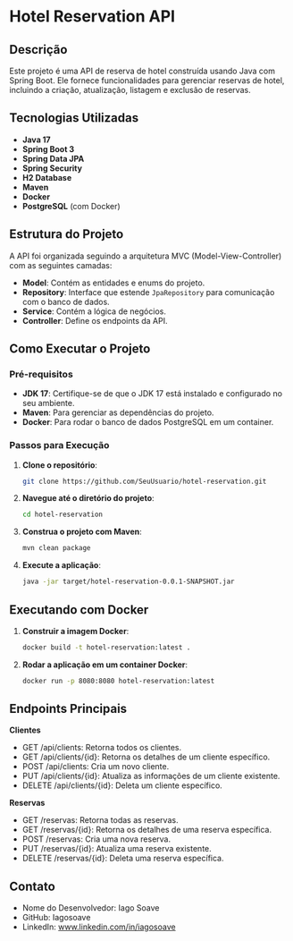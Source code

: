 # Hotel Reservation API

## Descrição

Este projeto é uma API de reserva de hotel construída usando Java com Spring Boot. Ele fornece funcionalidades para gerenciar reservas de hotel, incluindo a criação, atualização, listagem e exclusão de reservas.

## Tecnologias Utilizadas

- **Java 17**
- **Spring Boot 3**
- **Spring Data JPA**
- **Spring Security**
- **H2 Database**
- **Maven**
- **Docker**
- **PostgreSQL** (com Docker)

## Estrutura do Projeto

A API foi organizada seguindo a arquitetura MVC (Model-View-Controller) com as seguintes camadas:

- **Model**: Contém as entidades e enums do projeto.
- **Repository**: Interface que estende `JpaRepository` para comunicação com o banco de dados.
- **Service**: Contém a lógica de negócios.
- **Controller**: Define os endpoints da API.

## Como Executar o Projeto

### Pré-requisitos

- **JDK 17**: Certifique-se de que o JDK 17 está instalado e configurado no seu ambiente.
- **Maven**: Para gerenciar as dependências do projeto.
- **Docker**: Para rodar o banco de dados PostgreSQL em um container.

### Passos para Execução

1. **Clone o repositório**:
   ```bash
   git clone https://github.com/SeuUsuario/hotel-reservation.git
   
2. **Navegue até o diretório do projeto**:
   ```bash
   cd hotel-reservation
   
3. **Construa o projeto com Maven**:
   ```bash
   mvn clean package
   
4. **Execute a aplicação**:
   ```bash
   java -jar target/hotel-reservation-0.0.1-SNAPSHOT.jar

## Executando com Docker


1. **Construir a imagem Docker**:
   ```bash
   docker build -t hotel-reservation:latest .
   
2. **Rodar a aplicação em um container Docker**:
   ```bash
   docker run -p 8080:8080 hotel-reservation:latest

## Endpoints Principais
**Clientes**
- GET /api/clients: Retorna todos os clientes.
- GET /api/clients/{id}: Retorna os detalhes de um cliente específico.
- POST /api/clients: Cria um novo cliente.
- PUT /api/clients/{id}: Atualiza as informações de um cliente existente.
- DELETE /api/clients/{id}: Deleta um cliente específico.
  
**Reservas**
- GET /reservas: Retorna todas as reservas.
- GET /reservas/{id}: Retorna os detalhes de uma reserva específica.
- POST /reservas: Cria uma nova reserva.
- PUT /reservas/{id}: Atualiza uma reserva existente.
- DELETE /reservas/{id}: Deleta uma reserva específica.

## Contato
- Nome do Desenvolvedor: Iago Soave
- GitHub: Iagosoave
- LinkedIn: www.linkedin.com/in/iagosoave


